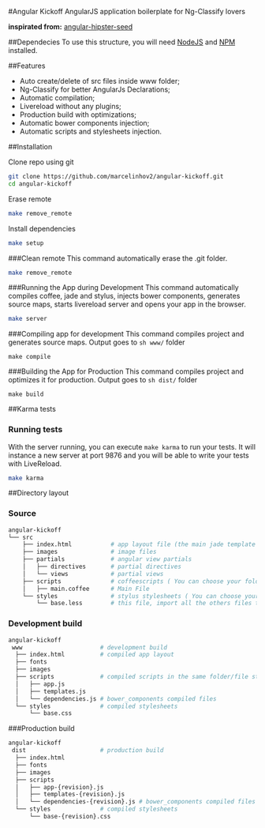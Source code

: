 #Angular Kickoff
AngularJS application boilerplate for Ng-Classify lovers

__inspirated from:__ [angular-hipster-seed](https://github.com/t3chnoboy/angular-hipster-seed)

##Dependecies
To use this structure, you will need [NodeJS](https://www.google.com.br/webhp?sourceid=chrome-instant&ion=1&espv=2&ie=UTF-8#q=installing%20nodejs) and [NPM](https://www.google.com.br/webhp?sourceid=chrome-instant&ion=1&espv=2&ie=UTF-8#q=installing+npm) installed.

##Features
* Auto create/delete of src files inside www folder;
* Ng-Classify for better AngularJs Declarations;
* Automatic compilation;
* Livereload without any plugins;
* Production build with optimizations;
* Automatic bower components injection;
* Automatic scripts and stylesheets injection.

##Installation

Clone repo using git
```sh
git clone https://github.com/marcelinhov2/angular-kickoff.git
cd angular-kickoff
```
Erase remote
```sh
make remove_remote
```
Install dependencies
```sh
make setup
```

###Clean remote
This command automatically erase the .git folder.
```sh
make remove_remote
```

###Running the App during Development
This command automatically compiles coffee, jade and stylus, injects bower components, generates source maps, starts livereload server and opens your app in the browser.
```sh
make server
```

###Compiling app for development
This command compiles project and generates source maps. Output goes to ```sh www/``` folder
```
make compile
```

###Building the App for Production
This command compiles project and optimizes it for production. Output goes to ```sh dist/``` folder
```
make build
```
##Karma tests

### Running tests
With the server running, you can execute ```make karma``` to run your tests. It will instance a new server at port 9876 and you will be able to write your tests with LiveReload.
```sh
make karma
```

##Directory layout

### Source

```sh
angular-kickoff
└── src
    ├── index.html           # app layout file (the main jade template file of the app)
    ├── images               # image files
    ├── partials             # angular view partials
    │   ├── directives       # partial directives
    │   └── views            # partial views
    ├── scripts              # coffeescripts ( You can choose your folder structure )
    │   ├── main.coffee      # Main File
    └── styles               # stylus stylesheets ( You can choose your folder structure )
        └── base.less        # this file, import all the others files that you create
```

### Development build

```sh
angular-kickoff
 www                      # development build
  ├── index.html          # compiled app layout
  ├── fonts
  ├── images
  ├── scripts             # compiled scripts in the same folder/file structure of ```src``` folder
  │   ├── app.js
  │   ├── templates.js
  │   └── dependencies.js # bower_components compiled files
  └── styles              # compiled stylesheets
      └── base.css
```

###Production build

```sh
angular-kickoff
 dist                     # production build
  ├── index.html          
  ├── fonts
  ├── images
  ├── scripts             
  │   ├── app-{revision}.js
  │   ├── templates-{revision}.js
  │   └── dependencies-{revision}.js # bower_components compiled files
  └── styles              # compiled stylesheets
      └── base-{revision}.css
```